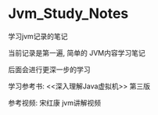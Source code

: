 # Jvm_Study_Notes
学习jvm记录的笔记

当前记录是第一遍, 简单的 JVM内容学习笔记

后面会进行更深一步的学习

学习参考书: <<深入理解Java虚拟机>> 第三版

参考视频: 宋红康 jvm讲解视频
